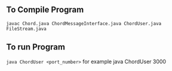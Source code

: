## To Compile Program
`javac Chord.java ChordMessageInterface.java ChordUser.java FileStream.java`
## To run Program
`java ChordUser <port_number>`
for example java ChordUser 3000
